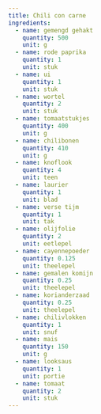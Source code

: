 ```yaml
---
title: Chili con carne
ingredients:
  - name: gemengd gehakt
    quantity: 500
    unit: g
  - name: rode paprika
    quantity: 1
    unit: stuk
  - name: ui
    quantity: 1
    unit: stuk
  - name: wortel
    quantity: 2
    unit: stuk
  - name: tomaatstukjes
    quantity: 400
    unit: g
  - name: chilibonen
    quantity: 410
    unit: g
  - name: knoflook
    quantity: 4
    unit: teen
  - name: laurier
    quantity: 1
    unit: blad
  - name: verse tijm
    quantity: 1
    unit: tak
  - name: olijfolie
    quantity: 2
    unit: eetlepel
  - name: cayennepoeder
    quantity: 0.125
    unit: theelepel
  - name: gemalen komijn
    quantity: 0.25
    unit: theelepel
  - name: korianderzaad
    quantity: 0.25
    unit: theelepel
  - name: chilivlokken
    quantity: 1
    unit: snuf
  - name: mais
    quantity: 150
    unit: g
  - name: looksaus
    quantity: 1
    unit: portie
  - name: tomaat
    quantity: 2
    unit: stuk
---
```


<Recipe />
